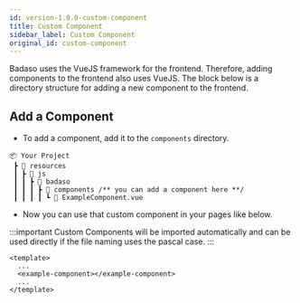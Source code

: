 ```yaml
---
id: version-1.0.0-custom-component
title: Custom Component
sidebar_label: Custom Component
original_id: custom-component
---
```


Badaso uses the VueJS framework for the frontend. Therefore, adding components to the frontend also uses VueJS. The block below is a directory structure for adding a new component to the frontend.

## Add a Component

- To add a component, add it to the `components` directory.

```
📦 Your Project
 ┣ 📂 resources
 ┃ ┣ 📂 js
 ┃ ┃ ┣ 📂 badaso
 ┃ ┃ ┃ ┣ 📂 components /** you can add a component here **/
 ┃ ┃ ┃ ┃ ┗ 📜 ExampleComponent.vue
```

- Now you can use that custom component in your pages like below.

:::important
Custom Components will be imported automatically and can be used directly if the file naming uses the pascal case.
:::

<!--DOCUSAURUS_CODE_TABS-->
<!--Vue-->
```vue
<template>
  ...
  <example-component></example-component>
  ...
</template>
```
<!--END_DOCUSAURUS_CODE_TABS-->